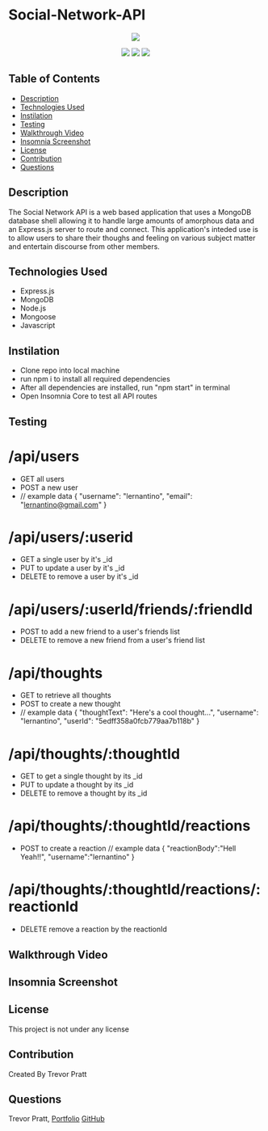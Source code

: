 # Social-Network-API  
<p align="center">
    <img src="https://img.shields.io/github/repo-size/tpratt57/e-commerce-back-end-OMR" />
<p align="center">
    <img src="https://img.shields.io/badge/MongoDB-4EA94B?style=for-the-badge&logo=mongodb&logoColor=white" />
    <img src="https://img.shields.io/badge/Javascript-yellow" />
    <img src="https://img.shields.io/badge/express-orange" />
</p>  




## Table of Contents
- [Description](#description)
- [Technologies Used](#technologies-used)
- [Instilation](#Instilation)
- [Testing](#Testing)
- [Walkthrough Video](#walkthrough-video)
- [Insomnia Screenshot](#insomnia-screenshot)
- [License](#License)
- [Contribution](#Contribution)
- [Questions](#Questions)


## Description  
The Social Network API is a web based application that uses a MongoDB database shell allowing it to handle large amounts of amorphous data and an Express.js server to route and connect. This application's inteded use is to allow users to share their thoughs and feeling on various subject matter and entertain discourse from other members.  

## Technologies Used  
* Express.js
* MongoDB
* Node.js
* Mongoose
* Javascript

## Instilation  
* Clone repo into local machine
* run npm i to install all required dependencies
* After all dependencies are installed, run "npm start" in terminal
* Open Insomnia Core to test all API routes  

## Testing  
# /api/users
* GET all users
* POST a new user
* // example data
{
    "username": "lernantino",
    "email": "lernantino@gmail.com"
}  


# /api/users/:userid
* GET a single user by it's _id
* PUT to update a user by it's _id
* DELETE to remove a user by it's _id

# /api/users/:userId/friends/:friendId
* POST to add a new friend to a user's friends list
* DELETE to remove a new friend from a user's friend list

# /api/thoughts
* GET to retrieve all thoughts
* POST to create a new thought
* // example data
{
"thoughtText": "Here's a cool thought...",
"username": "lernantino",
"userId": "5edff358a0fcb779aa7b118b"
}

# /api/thoughts/:thoughtId
* GET to get a single thought by its _id
* PUT to update a thought by its _id
* DELETE to remove a thought by its _id

# /api/thoughts/:thoughtId/reactions
* POST to create a reaction
// example data
{
"reactionBody":"Hell Yeah!!",
"username":"lernantino"
}

# /api/thoughts/:thoughtId/reactions/:reactionId
* DELETE remove a reaction by the reactionId

## Walkthrough Video  

## Insomnia Screenshot  

## License 
This project is not under any license 

## Contribution 
Created By Trevor Pratt

## Questions 
Trevor Pratt, [Portfolio](https://tpratt57.github.io/Challenge-2-/)
[GitHub](https://github.com/tpratt57)
